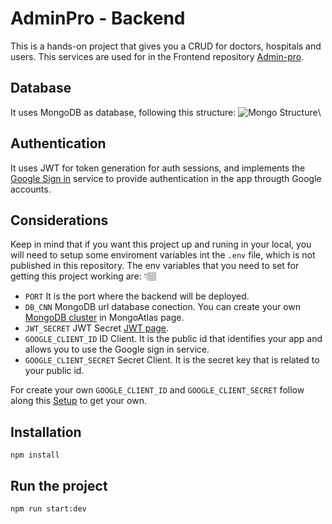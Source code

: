 # AdminPro - Backend

This is a hands-on project that gives you a CRUD for doctors, hospitals and users. This services are used for in the Frontend repository [Admin-pro](https://github.com/DdarioD09/angular-adv-adminpro "Admin-pro").

## Database
It uses MongoDB as database, following this structure:
![Mongo Structure](https://github.com/user-attachments/assets/b7da0657-a9c7-46e4-8394-f09e021ae45f)\

## Authentication 
It uses JWT for token generation for auth sessions, and implements the [Google Sign in](https://developers.google.com/identity/gsi/web/guides/overview "Google Sing in") service to provide authentication in the app througth Google accounts.

## Considerations

Keep in mind that if you want this project up and runing in your local, you will need to setup some enviroment variables int the `.env` file, which is not published in this repository.
The env variables that you need to set for getting this project working are: 👇🏽

* `PORT` It is the port where the backend will be deployed.
* `DB_CNN` MongoDB url database conection. You can create your own [MongoDB cluster](https://www.mongodb.com/docs/atlas/tutorial/deploy-free-tier-cluster/ "MongoDB deploy-free-tier-cluster") in MongoAtlas page.
* `JWT_SECRET` JWT Secret [JWT page](https://jwt.io/).
* `GOOGLE_CLIENT_ID` ID Client. It is the public id that identifies your app and allows you to use the Google sign in service.
* `GOOGLE_CLIENT_SECRET` Secret Client. It is the secret key that is related to your public id.

For create your own `GOOGLE_CLIENT_ID` and `GOOGLE_CLIENT_SECRET` follow along this [Setup](https://developers.google.com/identity/gsi/web/guides/get-google-api-clientid) to get your own.

## Installation
```
npm install
```

## Run the project

```
npm run start:dev
```
